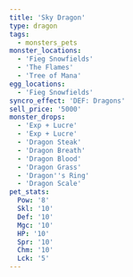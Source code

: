 ```yaml
---
title: 'Sky Dragon'
type: dragon
tags:
  - monsters_pets
monster_locations:
  - 'Fieg Snowfields'
  - 'The Flames'
  - 'Tree of Mana'
egg_locations:
  - 'Fieg Snowfields'
syncro_effect: 'DEF: Dragons'
sell_price: '5000'
monster_drops:
  - 'Exp + Lucre'
  - 'Exp + Lucre'
  - 'Dragon Steak'
  - 'Dragon Breath'
  - 'Dragon Blood'
  - 'Dragon Grass'
  - 'Dragon''s Ring'
  - 'Dragon Scale'
pet_stats:
  Pow: '8'
  Skl: '10'
  Def: '10'
  Mgc: '10'
  HP: '10'
  Spr: '10'
  Chm: '10'
  Lck: '5'
---
```

